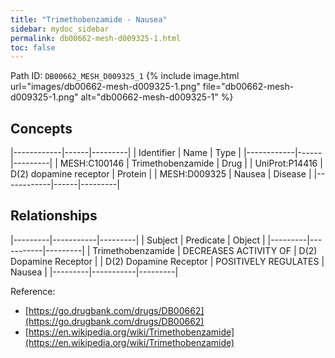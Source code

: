 ```yaml
---
title: "Trimethobenzamide - Nausea"
sidebar: mydoc_sidebar
permalink: db00662-mesh-d009325-1.html
toc: false 
---
```



Path ID: `DB00662_MESH_D009325_1`
{% include image.html url="images/db00662-mesh-d009325-1.png" file="db00662-mesh-d009325-1.png" alt="db00662-mesh-d009325-1" %}

## Concepts

|------------|------|---------|
| Identifier | Name | Type    |
|------------|------|---------|
| MESH:C100146 | Trimethobenzamide | Drug |
| UniProt:P14416 | D(2) dopamine receptor | Protein |
| MESH:D009325 | Nausea | Disease |
|------------|------|---------|

## Relationships

|---------|-----------|---------|
| Subject | Predicate | Object  |
|---------|-----------|---------|
| Trimethobenzamide | DECREASES ACTIVITY OF | D(2) Dopamine Receptor |
| D(2) Dopamine Receptor | POSITIVELY REGULATES | Nausea |
|---------|-----------|---------|

Reference: 
  - [https://go.drugbank.com/drugs/DB00662](https://go.drugbank.com/drugs/DB00662)
  - [https://en.wikipedia.org/wiki/Trimethobenzamide](https://en.wikipedia.org/wiki/Trimethobenzamide)
